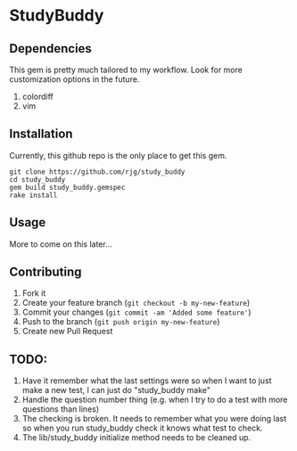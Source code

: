# StudyBuddy

## Dependencies

This gem is pretty much tailored to my workflow.  Look for more customization options in the future.

1. colordiff
2. vim

## Installation

Currently, this github repo is the only place to get this gem.  
    
    git clone https://github.com/rjg/study_buddy
    cd study_buddy
    gem build study_buddy.gemspec
    rake install

## Usage

More to come on this later...

## Contributing

1. Fork it
2. Create your feature branch (`git checkout -b my-new-feature`)
3. Commit your changes (`git commit -am 'Added some feature'`)
4. Push to the branch (`git push origin my-new-feature`)
5. Create new Pull Request

## TODO:

1. Have it remember what the last settings were so when I want to just make a new test, I can just do "study_buddy make"
2. Handle the question number thing (e.g. when I try to do a test with more questions than lines)
3. The checking is broken.  It needs to remember what you were doing last so when you run study_buddy check it knows what test to check.
4. The lib/study_buddy initialize method needs to be cleaned up.
